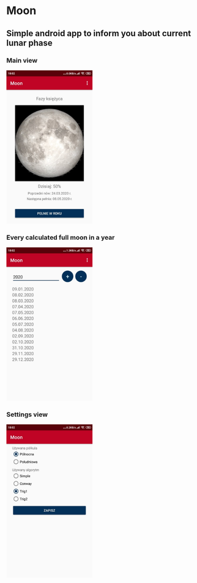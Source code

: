 # Moon
## Simple android app to inform you about current lunar phase

### Main view
<img src="/images/app1.jpg" data-canonical-src="/images/app1.jpg" width="225" height="400" />

### Every calculated full moon in a year
<img src="/images/app2.jpg" data-canonical-src="/images/app2.jpg" width="225" height="400" />

### Settings view
<img src="/images/appSettings.jpg" data-canonical-src="/images/appSettings.jpg" width="225" height="400" />

